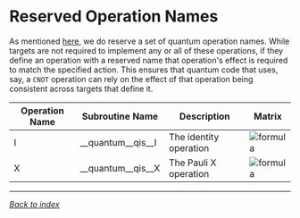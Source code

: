 # Reserved Operation Names

As mentioned [here](Quantum-Runtime.md), we do reserve a set of quantum operation names.
While targets are not required to implement any or all of these operations,
if they define an operation with a reserved name that operation's effect is required
to match the specified action.
This ensures that quantum code that uses, say, a `CNOT` operation can rely on the
effect of that operation being consistent across targets that define it.

| Operation Name | Subroutine Name | Description | Matrix |
|----------------|-----------------|-------------|--------|
| I | __quantum__qis__I | The identity operation | ![formula](https://render.githubusercontent.com/render/math?math=\begin{bmatrix}1&0\\0&1\end{bmatrix}) |
| X | __quantum__qis__X | The Pauli X operation | ![formula](https://render.githubusercontent.com/render/math?math=\begin{bmatrix}0&1\\1&0\end{bmatrix}) |

---
_[Back to index](README.md)_
